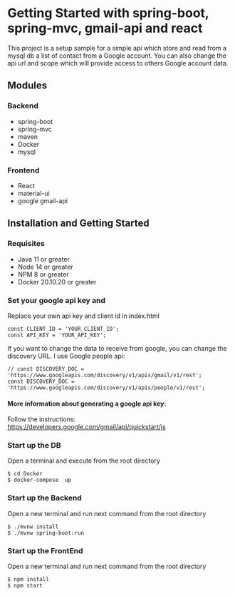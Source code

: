# Getting Started with spring-boot, spring-mvc, gmail-api and react

This project is a setup sample for a simple api which store and read from a mysql db a list of contact from a 
Google account. You can also change the api url and scope which will provide access to others Google account data. 

## Modules
### Backend
* spring-boot
* spring-mvc
* maven
* Docker
* mysql

### Frontend
* React
* material-ui
* google gmail-api



## Installation and Getting Started

### Requisites
* Java 11 or greater
* Node 14 or greater
* NPM 8 or greater
* Docker 20.10.20 or greater


### Set your google api key and 
Replace your own api key and client id in index.html 
```
const CLIENT_ID = 'YOUR_CLIENT_ID';
const API_KEY = 'YOUR_API_KEY';
```

If you want to change the data to receive from google, you can change the discovery URL. I use Google people api:
```
// const DISCOVERY_DOC = 'https://www.googleapis.com/discovery/v1/apis/gmail/v1/rest';
const DISCOVERY_DOC = 'https://www.googleapis.com/discovery/v1/apis/people/v1/rest';
```

#### More information about generating a google api key:
Follow the instructions: 
https://developers.google.com/gmail/api/quickstart/js


### Start up the DB
Open a terminal and execute from the root directory
```
$ cd Docker
$ docker-compose  up
```

### Start up the Backend
Open a new terminal and run next command from the root directory
```
$ ./mvnw install
$ ./mvnw spring-boot:run
```

### Start up the FrontEnd
Open a new terminal and run next command from the root directory
```
$ npm install
$ npm start
```


